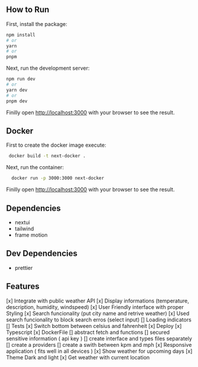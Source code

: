 ## How to Run

First, install the package:

```bash
npm install
# or
yarn 
# or
pnpm 
```

Next, run the development server:

```bash
npm run dev
# or
yarn dev
# or
pnpm dev
```

Finilly open [http://localhost:3000](http://localhost:3000) with your browser to see the result.

## Docker

First to create the docker image execute:

```bash
 docker build -t next-docker . 
```

Next, run the container:

```bash
  docker run -p 3000:3000 next-docker
```

Finilly open [http://localhost:3000](http://localhost:3000) with your browser to see the result.

## Dependencies

- nextui
- tailwind
- frame motion

## Dev Dependencies

- prettier

## Features

[x] Integrate with public weather API
[x] Display informations (temperature, description, humidity, windspeed)
[x] User Friendly interface with proper Styling
[x] Search funcionality (put city name and retrive weather)
[x] Used search funcionality to block search erros (select input)
[] Loading indicators
[] Tests
[x] Switch bottom between celsius and fahrenheit
[x] Deploy
[x] Typescript
[x] DockerFile
[] abstract fetch and functions
[] secured sensitive information ( api key )
[] create interface and types files separately
[] create a providers
[] create a swith between kpm and mph
[x] Responsive application ( fits well in all devices )
[x] Show weather for upcoming days
[x] Theme Dark and light
[x] Get weather with current location